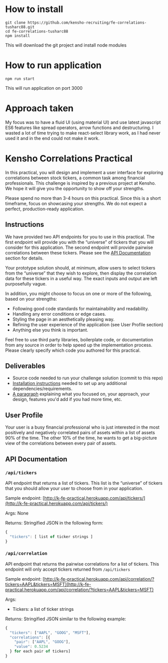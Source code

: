 # How to install

```
git clone https://github.com/kensho-recruiting/fe-correlations-tusharc88.git
cd fe-correlations-tusharc88
npm install
```

This will download the git project and install node modules

# How to run application

```
npm run start
```

This will run application on port 3000

# Approach taken

My focus was to have a fluid UI (using material UI) and use latest javascript ES6 features like spread operators, arrow functions and destructuring.
I wasted a lot of time trying to make react-select library work, as I had never used it and in the end could not make it work.

# Kensho Correlations Practical

In this practical, you will design and implement a user interface for exploring correlations between stock
tickers, a common task among financial professionals. This challenge is inspired by a previous project
at Kensho. We hope it will give you the opportunity to show off your strengths.

Please spend no more than 3-4 hours on this practical. Since this is a short timeframe, focus on
showcasing your strengths. We do not expect a perfect, production-ready application.

## Instructions

We have provided two API endpoints for you to use in this practical. The first endpoint will provide you
with the “universe” of tickers that you will consider for this application. The second endpoint will provide
pairwise correlations between these tickers. Please see the [API Documentation](#api-documentation) section for details.

Your prototype solution should, at minimum, allow users to select tickers from the “universe” that they
wish to explore, then display the correlation data for these tickers in a useful way. The exact inputs and
output are left purposefully vague.

In addition, you might choose to focus on one or more of the following, based on your strengths:

* Following good code standards for maintainability and readability.
* Handling any error conditions or edge cases.
* Styling the page in an aesthetically pleasing way.
* Refining the user experience of the application (see User Profile section)
* Anything else you think is important.

Feel free to use third party libraries, boilerplate code, or documentation from any source in order to help
speed up the implementation process. Please clearly specify which code you authored for this
practical.

## Deliverables

* Source code needed to run your challenge solution (commit to this repo)
* [Installation instructions](./INSTALLATION.md) needed to set up any additional dependencies/requirements.
* [A paragraph](./DESIGN.md) explaining what you focused on, your approach, your design, features you'd add if you had more time, etc.

## User Profile

Your user is a busy financial professional who is just interested in the most positively and negatively
correlated pairs of assets within a list of assets 90% of the time. The other 10% of the time, he wants to
get a big-picture view of the correlations between every pair of assets.

## API Documentation

### `/api/tickers`

API endpoint that returns a list of tickers. This list is the “universe” of tickers that you should allow your
user to choose from in your application.

Sample endpoint:
[http://k-fe-practical.herokuapp.com/api/tickers/](http://k-fe-practical.herokuapp.com/api/tickers/)

Args: None

Returns: Stringified JSON in the following form:

```javascript
{
  "tickers": [ list of ticker strings ]
}
```

### `/api/correlation`

API endpoint that returns the pairwise correlations for a list of tickers. This endpoint will only accept
tickers returned from `/api/tickers`

Sample endpoint:
[http://k-fe-practical.herokuapp.com/api/correlation/?tickers=AAPL&tickers=MSFT](http://k-fe-practical.herokuapp.com/api/correlation/?tickers=AAPL&tickers=MSFT)

Args:

* Tickers: a list of ticker strings

Returns: Stringified JSON similar to the following example:

```javascript
{
  "tickers": ["AAPL", "GOOG", "MSFT"],
  "correlations": [{
    "pair": ["AAPL", "GOOG"],
    "value": 0.5234
  } for each pair of tickers]
}
```
